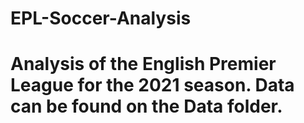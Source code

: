 # EPL-Soccer-Analysis
# Analysis of the English Premier League for the 2021 season. Data can be found on the Data folder.
